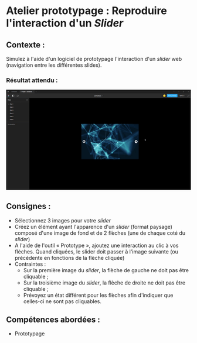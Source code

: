 # Atelier prototypage : Reproduire l'interaction d'un *Slider*
## Contexte : 
Simulez à l'aide d'un logiciel de prototypage l'interaction d'un *slider* web (navigation entre les différentes slides).

### Résultat attendu :
![Résultat attendu](https://github.com/Abardin-dev/Cas-pratiques/blob/master/Prototypage/slider.gif)

## Consignes :
- Sélectionnez 3 images pour votre *slider*
- Créez un élément ayant l'apparence d'un *slider* (format paysage) composé d'une image de fond et de 2 flèches (une de chaque coté du *slider*)
- A l'aide de l'outil « Prototype », ajoutez une interaction au clic à vos flèches. Quand cliquées, le slider doit passer à l'image suivante (ou précédente en fonctions de la flèche cliquée)
- Contraintes : 
	+ Sur la première image du *slider*, la flèche de gauche ne doit pas être cliquable ;
	+ Sur la troisième image du *slider*, la flèche de droite ne doit pas être cliquable ;
	+ Prévoyez un état différent pour les flèches afin d'indiquer que celles-ci ne sont pas cliquables.

## Compétences abordées :
* Prototypage

